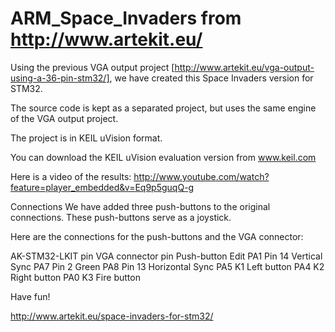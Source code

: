 ARM_Space_Invaders from http://www.artekit.eu/
==================

Using the previous VGA output project [http://www.artekit.eu/vga-output-using-a-36-pin-stm32/], we have created this Space Invaders version for STM32.

The source code is kept as a separated project, but uses the same engine of the VGA output project.

The project is in KEIL uVision format. 

You can download the KEIL uVision evaluation version from www.keil.com

Here is a video of the results:
http://www.youtube.com/watch?feature=player_embedded&v=Eq9p5guqQ-g

Connections
We have added three push-buttons to the original connections. These push-buttons serve as a joystick.

Here are the connections for the push-buttons and the VGA connector:



AK-STM32-LKIT pin	VGA connector pin	Push-button	Edit
PA1	Pin 14		Vertical Sync
PA7	Pin 2		Green
PA8	Pin 13		Horizontal Sync
PA5		K1	Left button
PA4		K2	Right button
PA0		K3	Fire button

Have fun!

http://www.artekit.eu/space-invaders-for-stm32/